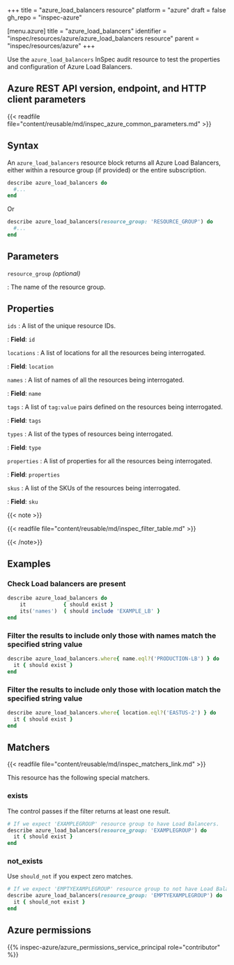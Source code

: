 +++
title = "azure_load_balancers resource"
platform = "azure"
draft = false
gh_repo = "inspec-azure"

[menu.azure]
title = "azure_load_balancers"
identifier = "inspec/resources/azure/azure_load_balancers resource"
parent = "inspec/resources/azure"
+++

Use the `azure_load_balancers` InSpec audit resource to test the properties and configuration of Azure Load Balancers.

## Azure REST API version, endpoint, and HTTP client parameters

{{< readfile file="content/reusable/md/inspec_azure_common_parameters.md" >}}

## Syntax

An `azure_load_balancers` resource block returns all Azure Load Balancers, either within a resource group (if provided) or the entire subscription.

```ruby
describe azure_load_balancers do
  #...
end
```

Or

```ruby
describe azure_load_balancers(resource_group: 'RESOURCE_GROUP') do
  #...
end
```

## Parameters

`resource_group` _(optional)_

: The name of the resource group.

## Properties

`ids`
: A list of the unique resource IDs.

: **Field**: `id`

`locations`
: A list of locations for all the resources being interrogated.

: **Field**: `location`

`names`
: A list of names of all the resources being interrogated.

: **Field**: `name`

`tags`
: A list of `tag:value` pairs defined on the resources being interrogated.

: **Field**: `tags`

`types`
: A list of the types of resources being interrogated.

: **Field**: `type`

`properties`
: A list of properties for all the resources being interrogated.

: **Field**: `properties`

`skus`
: A list of the SKUs of the resources being interrogated.

: **Field**: `sku`

{{< note >}}

{{< readfile file="content/reusable/md/inspec_filter_table.md" >}}

{{< /note>}}

## Examples

### Check Load balancers are present

````ruby
describe azure_load_balancers do
    it            { should exist }
    its('names')  { should include 'EXAMPLE_LB' }
end
````

### Filter the results to include only those with names match the specified string value

```ruby
describe azure_load_balancers.where{ name.eql?('PRODUCTION-LB') } do
  it { should exist }
end
```

### Filter the results to include only those with location match the specified string value

```ruby
describe azure_load_balancers.where{ location.eql?('EASTUS-2') } do
  it { should exist }
end
```

## Matchers

{{< readfile file="content/reusable/md/inspec_matchers_link.md" >}}

This resource has the following special matchers.

### exists

The control passes if the filter returns at least one result.

```ruby
# If we expect 'EXAMPLEGROUP' resource group to have Load Balancers.
describe azure_load_balancers(resource_group: 'EXAMPLEGROUP') do
  it { should exist }
end
```

### not_exists

Use `should_not` if you expect zero matches.

```ruby
# If we expect 'EMPTYEXAMPLEGROUP' resource group to not have Load Balancers.
describe azure_load_balancers(resource_group: 'EMPTYEXAMPLEGROUP') do
  it { should_not exist }
end
```

## Azure permissions

{{% inspec-azure/azure_permissions_service_principal role="contributor" %}}
